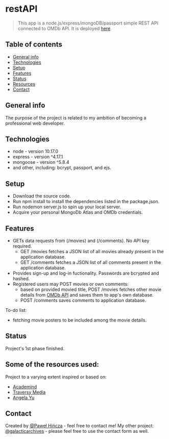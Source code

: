 # restAPI
> This app is a node.js/express/mongoDB/passport simple REST API connected to OMDb API.
It is deployed [here](https://movieapi2020.herokuapp.com/).

## Table of contents
* [General info](#general-info)
* [Technologies](#technologies)
* [Setup](#setup)
* [Features](#features)
* [Status](#status)
* [Resources](#resources)
* [Contact](#contact)

## General info
The purpose of the project is related to my ambition of becoming a professional web developer.

## Technologies
* node - version 10.17.0
* express - version ^4.17.1
* mongoose - version ^5.8.4
* and other, including: bcrypt, passport, and ejs.

## Setup
* Download the source code.
* Run npm install to install the dependencies listed in the package.json.
* Run nodemon server.js to spin up your local server.
* Acquire your personal MongoDb Atlas and OMDb credentials.

## Features
* GETs data requests from (/movies) and (/comments). No API key required.
  - GET /movies fetches a JSON list of all movies already present in the application database.
  - GET /comments fetches a JSON list of all comments present in the application database.
* Provides sign-up and log-in fuctionality. Passwords are bcrypted and hashed.
* Registered users may POST movies or own comments:
  - based on provided movied title, POST /movies fetches other movie details from [OMDb API](http://www.omdbapi.com/) and saves them to app's own database.
  - POST /comments saves comments to application database.

To-do list:
* fetching movie posters to be included among the movie details.

## Status
Project's 1st phase finished.

## Some of the resources used:
Project to a varying extent inspired or based on:
* [Academind](https://www.youtube.com/watch?v=0oXYLzuucwE&list=PL55RiY5tL51q4D-B63KBnygU6opNPFk_q)
* [Traversy Media](https://www.youtube.com/watch?v=0oXYLzuucwE&list=PL55RiY5tL51q4D-B63KBnygU6opNPFk_q)
* [Angela Yu](https://www.udemy.com/course/the-complete-web-development-bootcamp/)

## Contact
Created by [@Paweł Hińcza](https://www.linkedin.com/in/pawe%C5%82-hi%C5%84cza-105926103/) - feel free to contact me!
My other project: [@galacticarchives](https://pawelsan.netlify.com/) - please feel free to use the contact form as well.
